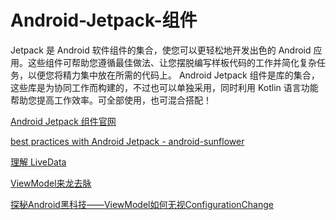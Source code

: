# Android-Jetpack-组件
Jetpack 是 Android 软件组件的集合，使您可以更轻松地开发出色的 Android 应用。这些组件可帮助您遵循最佳做法、让您摆脱编写样板代码的工作并简化复杂任务，以便您将精力集中放在所需的代码上。
Android Jetpack 组件是库的集合，这些库是为协同工作而构建的，不过也可以单独采用，同时利用 Kotlin 语言功能帮助您提高工作效率。可全部使用，也可混合搭配！

[Android Jetpack 组件官网](https://developer.android.com/jetpack/?hl=zh-cn)

[best practices with Android Jetpack - android-sunflower](https://github.com/googlesamples/android-sunflower)

[理解 LiveData](https://www.jianshu.com/p/e18055687b75)

[ViewModel来龙去脉](https://www.jianshu.com/p/e8955f525f4c)

[探秘Android黑科技——ViewModel如何无视ConfigurationChange](https://suojingchao.github.io/2018/06/06/%E6%8E%A2%E7%A7%98Android%E9%BB%91%E7%A7%91%E6%8A%80-ViewModel%E5%A6%82%E4%BD%95%E6%97%A0%E8%A7%86ConfigurationChange.html)




